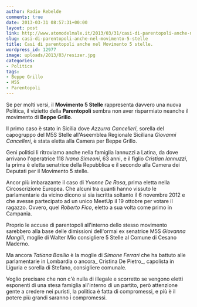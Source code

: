 ```yaml
---
author: Radio Rebelde
comments: true
date: 2013-03-31 08:57:31+00:00
layout: post
link: http://www.atomodelmale.it/2013/03/31/casi-di-parentopoli-anche-nel-movimento-5-stelle/
slug: casi-di-parentopoli-anche-nel-movimento-5-stelle
title: Casi di parentopoli anche nel Movimento 5 stelle.
wordpress_id: 12977
image: uploads/2013/03/resizer.jpg
categories:
- Politica
tags:
- Beppe Grillo
- M5S
- Parentopoli
---
```



Se per molti versi, il **Movimento 5 Stelle** rappresenta davvero una nuova Politica, il vizietto della **Parentopoli** sembra non aver risparmiato neanche il movimento di **Beppe Grillo**.

Il primo caso è stato in Sicilia dove _Azzurra Cancelleri_, sorella del capogruppo del M5S Stelle all'Aseemblea Regionale Siciliana _Giovanni Cancelleri_, è stata eletta alla Camera per Beppe Grillo.

Geni politici li ritroviamo anche nella famiglia Iannuzzi a Latina, da dove arrivano l'operatrice 118 _Ivana Simeoni_, 63 anni, e il figlio _Cristian Iannuzzi_, la prima è eletta senatrice della Repubblica e il secondo alla Camera dei Deputati per il Movimento 5 stelle.

Ancor più imbarazante il caso di _Yvonne De Rosa_, prima eletta nella Circoscrizione Europea. Che alcuni tra quanti hanno vissuto le parlamentarie da vicino dicono si sia iscritta soltanto il 6 novembre 2012 e che avesse partecipato ad un unico MeetUp il 19 ottobre per votare il ragazzo. Ovvero, quel _Roberto Fico_, eletto a sua volta come primo in Campania.

Proprio le accuse di parentopoli all'interno dello stesso movimento sarebbero alla base delle dimissioni dell'ormai ex senatrice M5S _Giovanna Mangili_, moglie di Walter Mio consigliere 5 Stelle al Comune di Cesano Maderno.

Ma ancora _Tatiana Basilio_ è la moglie di _Simone Ferrari_ che ha battuto alle parlamentarie in Lombardia o ancora_ Cristina De Pietro_, capolista in Liguria e sorella di Stefano, consigliere comunale.

Voglio precisare che non c'è nulla di illegale e scorretto se vengono eletti esponenti di una stesa famiglia all'interno di un partito, però attenzione gente a credere nei puristi, la politica è fatta di compromessi, e più è il potere più grandi saranno i compromessi.
